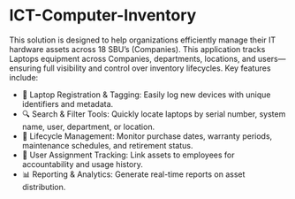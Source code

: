 # ICT-Computer-Inventory

This solution is designed to help organizations efficiently manage their IT hardware assets across 18 SBU’s (Companies). This application tracks Laptops equipment across Companies, departments, locations, and users—ensuring full visibility and control over inventory lifecycles.
Key features include:
* 🧾 Laptop Registration & Tagging: Easily log new devices with unique identifiers and metadata.
*	🔍 Search & Filter Tools: Quickly locate laptops by serial number, system name, user, department, or location.
*	📅 Lifecycle Management: Monitor purchase dates, warranty periods, maintenance schedules, and retirement status.
*	👤 User Assignment Tracking: Link assets to employees for accountability and usage history.
*	📊 Reporting & Analytics: Generate real-time reports on asset distribution.
